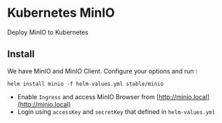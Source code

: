 # Kubernetes MinIO
 Deploy MinIO to Kubernetes

## Install

We have MinIO and MinIO Client. Configure your options and run :

```shell
helm install minio -f helm-values.yml stable/minio
```

* Enable `Ingress` and access MinIO Browser from [http://minio.local](http://minio.local)
* Login using `accessKey` and `secretKey` that defined in `helm-values.yml`
